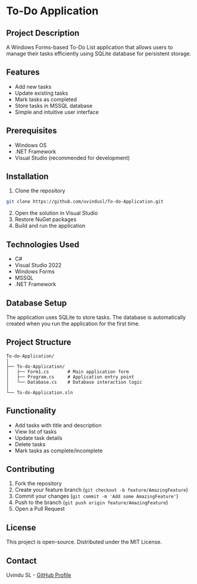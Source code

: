# To-Do Application

## Project Description

A Windows Forms-based To-Do List application that allows users to manage their tasks efficiently using SQLite database for persistent storage.

## Features

- Add new tasks
- Update existing tasks
- Mark tasks as completed
- Store tasks in MSSQL database
- Simple and intuitive user interface

## Prerequisites

- Windows OS
- .NET Framework
- Visual Studio (recommended for development)

## Installation

1. Clone the repository
```bash
git clone https://github.com/uvindusl/To-do-Application.git
```

2. Open the solution in Visual Studio
3. Restore NuGet packages
4. Build and run the application

## Technologies Used

- C#
- Visual Studio 2022
- Windows Forms
- MSSQL
- .NET Framework

## Database Setup

The application uses SQLite to store tasks. The database is automatically created when you run the application for the first time.

## Project Structure

```
To-do-Application/
│
├── To-do-Application/
│   ├── Form1.cs       # Main application form
│   ├── Program.cs     # Application entry point
│   └── Database.cs    # Database interaction logic
│
└── To-do-Application.sln
```

## Functionality

- Add tasks with title and description
- View list of tasks
- Update task details
- Delete tasks
- Mark tasks as complete/incomplete

## Contributing

1. Fork the repository
2. Create your feature branch (`git checkout -b feature/AmazingFeature`)
3. Commit your changes (`git commit -m 'Add some AmazingFeature'`)
4. Push to the branch (`git push origin feature/AmazingFeature`)
5. Open a Pull Request

## License

This project is open-source. Distributed under the MIT License.

## Contact

Uvindu SL - [GitHub Profile](https://github.com/uvindusl)
